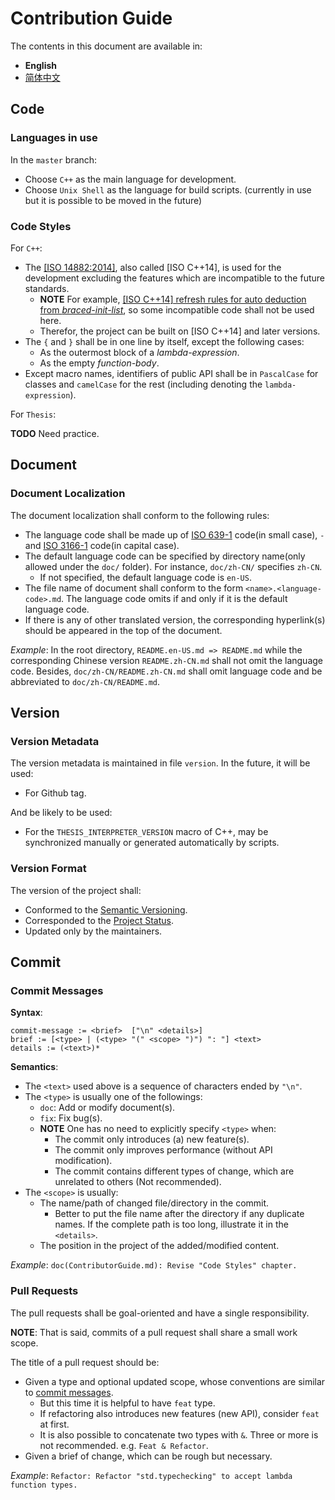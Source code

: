 # Contribution Guide

The contents in this document are available in:

- **English**
- [简体中文](./ContributorGuide.zh-CN.md)

## Code

### Languages in use

In the `master` branch:

- Choose `C++` as the main language for development.
- Choose `Unix Shell` as the language for build scripts. (currently in use but it is possible to be moved in the future)

### Code Styles

For `C++`:

- The [[ISO 14882:2014]](https://www.iso.org/standard/64029.html), also called [ISO C++14], is used for the development excluding the features which are incompatible to the future standards.
  - **NOTE** For example, [[ISO C++14] refresh rules for auto deduction from *braced-init-list*](https://www.open-std.org/jtc1/sc22/wg21/docs/papers/2014/n3922.html), so some incompatible code shall not be used here.
  - Therefor, the project can be built on [ISO C++14] and later versions.
- The `{` and `}` shall be in one line by itself, except the following cases:
  - As the outermost block of a *lambda-expression*.
  - As the empty *function-body*.
- Except macro names, identifiers of public API shall be in `PascalCase` for classes and `camelCase` for the rest (including denoting the `lambda-expression`).

For `Thesis`:

**TODO** Need practice.

## Document

### Document Localization

The document localization shall conform to the following rules:

- The language code shall be made up of [ISO 639-1](https://en.wikipedia.org/wiki/ISO_639-1) code(in small case), `-` and [ISO 3166-1](https://en.wikipedia.org/wiki/ISO_3166-1) code(in capital case).
- The default language code can be specified by directory name(only allowed under the `doc/` folder). For instance, `doc/zh-CN/` specifies `zh-CN`.
  - If not specified, the default language code is `en-US`.
- The file name of document shall conform to the form `<name>.<language-code>.md`. The language code omits if and only if it is the default language code.
- If there is any of other translated version, the corresponding hyperlink(s) should be appeared in the top of the document.

*Example*: In the root directory, `README.en-US.md => README.md` while the corresponding Chinese version `README.zh-CN.md` shall not omit the language code. Besides, `doc/zh-CN/README.zh-CN.md` shall omit language code and be abbreviated to `doc/zh-CN/README.md`.

## Version

### Version Metadata

The version metadata is maintained in file `version`. In the future, it will be used:

- For Github tag.

And be likely to be used:

- For the `THESIS_INTERPRETER_VERSION` macro of C++, may be synchronized manually or generated automatically by scripts.

### Version Format

The version of the project shall:

- Conformed to the [Semantic Versioning](https://semver.org/).
- Corresponded to the [Project Status](./ProjectStatus.md).
- Updated only by the maintainers.

## Commit

### Commit Messages

**Syntax**:

```bnf
commit-message := <brief>  ["\n" <details>]
brief := [<type> | (<type> "(" <scope> ")") ": "] <text>
details := (<text>)*
```

**Semantics**:

- The `<text>` used above is a sequence of characters ended by `"\n"`.
- The `<type>` is usually one of the followings:
  - `doc`: Add or modify document(s).
  - `fix`: Fix bug(s).
  - **NOTE** One has no need to explicitly specify `<type>` when:
    - The commit only introduces (a) new feature(s).
    - The commit only improves performance (without API modification).
    - The commit contains different types of change, which are unrelated to others (Not recommended).
- The `<scope>` is usually:
  - The name/path of changed file/directory in the commit.
    - Better to put the file name after the directory if any duplicate names. If the complete path is too long, illustrate it in the `<details>`.
  - The position in the project of the added/modified content.

*Example*: `doc(ContributorGuide.md): Revise "Code Styles" chapter.`

### Pull Requests

The pull requests shall be goal-oriented and have a single responsibility.

**NOTE**: That is said, commits of a pull request shall share a small work scope.

The title of a pull request should be:

- Given a type and optional updated scope, whose conventions are similar to [commit messages](#commit-messages).
  - But this time it is helpful to have `feat` type.
  - If refactoring also introduces new features (new API), consider `feat` at first.
  - It is also possible to concatenate two types with `&`. Three or more is not recommended. e.g. `Feat & Refactor`.
- Given a brief of change, which can be rough but necessary.

*Example*: `Refactor: Refactor "std.typechecking" to accept lambda function types.`
